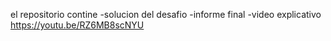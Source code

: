 el repositorio contine
-solucion del desafio
-informe final
-video explicativo https://youtu.be/RZ6MB8scNYU
